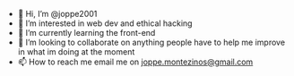 - 👋 Hi, I’m @joppe2001
- 👀 I’m interested in web dev and ethical hacking
- 🌱 I’m currently learning the front-end 
- 💞️ I’m looking to collaborate on anything people have to help me improve in what im doing at the moment
- 📫 How to reach me email me on joppe.montezinos@gmail.com

<!--
[![GitHub Streak](https://github-readme-streak-stats.herokuapp.com/?joppe2001=DenverCoder1&theme=dark)](https://git.io/streak-stats)
-->
